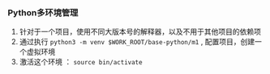 


### Python多环境管理

1. 针对于一个项目，使用不同大版本号的解释器，以及不用于其他项目的依赖项
2. 通过执行 `python3 -m venv $WORK_ROOT/base-python/m1`  , 配置项目，创建一个虚拟环境
3. 激活这个环境 ： `source bin/activate`
